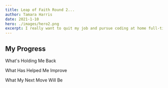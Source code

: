 ```yaml
---
title: Leap of Faith Round 2...
author: Tamara Harris
date: 2021-1-10
hero: ./images/hero2.png
excerpt: I really want to quit my job and pursue coding at home full-time(again). 
---
```


## My Progress

What's Holding Me Back

What Has Helped Me Improve

What My Next Move Will Be